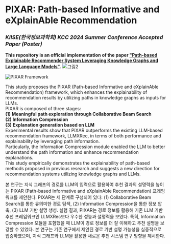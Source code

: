# PIXAR: Path-based Informative and eXplainAble Recommendation
### ***KIISE(한국정보과학회) KCC 2024 Summer Conference Accepted Paper (Poster)***
**This repository is an official implementation of the paper ["Path-based Explainable Recommender System Leveraging Knowledge Graphs and Large Language Models"](https://drive.google.com/file/d/1u1_L5rLM3M8_SEzIyhOwHdl8FfDgxk1g/view?usp=sharing).**
![그림2](https://github.com/user-attachments/assets/e97afdfb-b58a-49c3-bcf6-98b388df6871)

![PIXAR Framework](https://github.com/tree-jhk/boaz-airflow-llm-example/assets/97151660/2df4a206-311e-4f40-94eb-cee393be9074)

This study proposes the PIXAR (Path-based Informative and eXplainAble Recommendation) framework, which enhances the explainability of recommendation results by utilizing paths in knowledge graphs as inputs for LLMs.   
PIXAR is composed of three stages:   
**(1) Meaningful path exploration through Collaborative Beam Search**  
**(2) Information Compression**  
**(3) Explanation generation based on LLM**  
Experimental results show that PIXAR outperforms the existing LLM-based recommendation framework, LLMXRec, in terms of both performance and explainability by leveraging path information.   
Particularly, the Information Compression module enabled the LLM to better understand the path information and enhance recommendation explanations.  
This study empirically demonstrates the explainability of path-based methods proposed in previous research and suggests a new direction for recommendation systems utilizing knowledge graphs and LLMs.  

본 연구는 지식 그래프의 경로를 LLM의 입력으로 활용하여 추천 결과의 설명력을 높이는 PIXAR (Path-based Informative and eXplainAble Recommendation) 프레임워크를 제안한다. PIXAR는 세 단계로 구성되어 있다: (1) Collaborative Beam Search를 통한 유의미한 경로 탐색, (2) Information Compression을 통한 정보 압축, (3) LLM 기반 설명 생성. 실험 결과, PIXAR는 경로 정보를 활용해 기존 LLM 기반 추천 프레임워크인 LLMXRec보다 우수한 성능과 설명력을 보였다. 특히, Information Compression 모듈을 포함했을 때 LLM이 경로 정보를 더 잘 이해하고 추천 설명을 보강할 수 있었다. 본 연구는 기존 연구에서 제안된 경로 기반 설명 가능성을 실증적으로 입증하였으며, 지식 그래프와 LLM을 활용한 새로운 추천 시스템 연구 방향을 제시한다.

